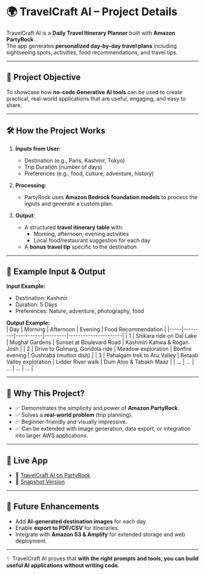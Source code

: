# 🌍 TravelCraft AI – Project Details

TravelCraft AI is a **Daily Travel Itinerary Planner** built with **Amazon PartyRock**.  
The app generates **personalized day-by-day travel plans** including sightseeing spots, activities, food recommendations, and travel tips.

---

## 🎯 Project Objective
To showcase how **no-code Generative AI tools** can be used to create practical, real-world applications that are useful, engaging, and easy to share.

---

## 🛠️ How the Project Works
1. **Inputs from User**:  
   - Destination (e.g., Paris, Kashmir, Tokyo)  
   - Trip Duration (number of days)  
   - Preferences (e.g., food, culture, adventure, history)  

2. **Processing**:  
   - PartyRock uses **Amazon Bedrock foundation models** to process the inputs and generate a custom plan.  

3. **Output**:  
   - A structured **travel itinerary table** with:  
     - Morning, afternoon, evening activities  
     - Local food/restaurant suggestion for each day  
   - A **bonus travel tip** specific to the destination  

---

## 📖 Example Input & Output

**Input Example:**  
- Destination: Kashmir  
- Duration: 5 Days  
- Preferences: Nature, adventure, photography, food  

**Output Example:**  
| Day | Morning | Afternoon | Evening | Food Recommendation |
|-----|---------|-----------|---------|----------------------|
| 1 | Shikara ride on Dal Lake | Mughal Gardens | Sunset at Boulevard Road | Kashmiri Kahwa & Rogan Josh |
| 2 | Drive to Gulmarg, Gondola ride | Meadow exploration | Bonfire evening | Gushtaba (mutton dish) |
| 3 | Pahalgam trek to Aru Valley | Betaab Valley exploration | Lidder River walk | Dum Aloo & Tabakh Maaz |
| … | … | … | … | … |

---

## 🌟 Why This Project?
- ✅ Demonstrates the simplicity and power of **Amazon PartyRock**.  
- ✅ Solves a **real-world problem** (trip planning).  
- ✅ Beginner-friendly and visually impressive.  
- ✅ Can be extended with image generation, data export, or integration into larger AWS applications.  

---

## 🔗 Live App
- 🎉 [TravelCraft AI on PartyRock](https://partyrock.aws/u/Tejas05/cWUF7Nb6e/TravelCraft-AI)  
- 📸 [Snapshot Version](https://partyrock.aws/u/Tejas05/cWUF7Nb6e/TravelCraft-AI/snapshot/RXaiDrJV_)  

---

## 📌 Future Enhancements
- Add **AI-generated destination images** for each day.  
- Enable **export to PDF/CSV** for itineraries.  
- Integrate with **Amazon S3 & Amplify** for extended storage and web deployment.  

---

✨ TravelCraft AI proves that **with the right prompts and tools, you can build useful AI applications without writing code.**
